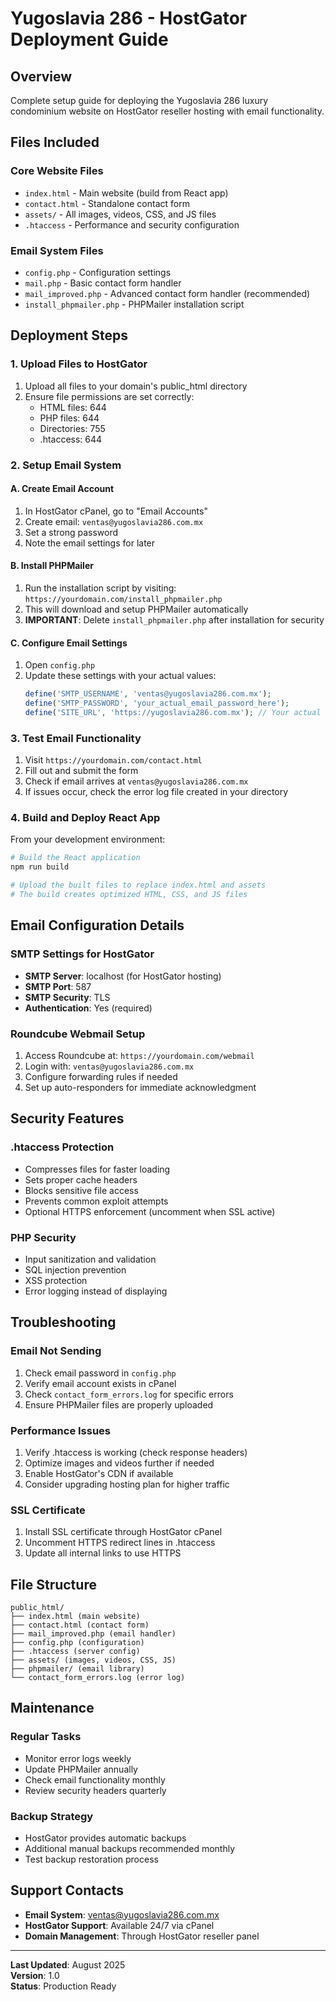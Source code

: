 # Yugoslavia 286 - HostGator Deployment Guide

## Overview
Complete setup guide for deploying the Yugoslavia 286 luxury condominium website on HostGator reseller hosting with email functionality.

## Files Included

### Core Website Files
- `index.html` - Main website (build from React app)
- `contact.html` - Standalone contact form
- `assets/` - All images, videos, CSS, and JS files
- `.htaccess` - Performance and security configuration

### Email System Files
- `config.php` - Configuration settings
- `mail.php` - Basic contact form handler
- `mail_improved.php` - Advanced contact form handler (recommended)
- `install_phpmailer.php` - PHPMailer installation script

## Deployment Steps

### 1. Upload Files to HostGator
1. Upload all files to your domain's public_html directory
2. Ensure file permissions are set correctly:
   - HTML files: 644
   - PHP files: 644
   - Directories: 755
   - .htaccess: 644

### 2. Setup Email System

#### A. Create Email Account
1. In HostGator cPanel, go to "Email Accounts"
2. Create email: `ventas@yugoslavia286.com.mx`
3. Set a strong password
4. Note the email settings for later

#### B. Install PHPMailer
1. Run the installation script by visiting: `https://yourdomain.com/install_phpmailer.php`
2. This will download and setup PHPMailer automatically
3. **IMPORTANT**: Delete `install_phpmailer.php` after installation for security

#### C. Configure Email Settings
1. Open `config.php`
2. Update these settings with your actual values:
   ```php
   define('SMTP_USERNAME', 'ventas@yugoslavia286.com.mx');
   define('SMTP_PASSWORD', 'your_actual_email_password_here');
   define('SITE_URL', 'https://yugoslavia286.com.mx'); // Your actual domain
   ```

### 3. Test Email Functionality
1. Visit `https://yourdomain.com/contact.html`
2. Fill out and submit the form
3. Check if email arrives at `ventas@yugoslavia286.com.mx`
4. If issues occur, check the error log file created in your directory

### 4. Build and Deploy React App
From your development environment:

```bash
# Build the React application
npm run build

# Upload the built files to replace index.html and assets
# The build creates optimized HTML, CSS, and JS files
```

## Email Configuration Details

### SMTP Settings for HostGator
- **SMTP Server**: localhost (for HostGator hosting)
- **SMTP Port**: 587
- **SMTP Security**: TLS
- **Authentication**: Yes (required)

### Roundcube Webmail Setup
1. Access Roundcube at: `https://yourdomain.com/webmail`
2. Login with: `ventas@yugoslavia286.com.mx`
3. Configure forwarding rules if needed
4. Set up auto-responders for immediate acknowledgment

## Security Features

### .htaccess Protection
- Compresses files for faster loading
- Sets proper cache headers
- Blocks sensitive file access
- Prevents common exploit attempts
- Optional HTTPS enforcement (uncomment when SSL active)

### PHP Security
- Input sanitization and validation
- SQL injection prevention
- XSS protection
- Error logging instead of displaying

## Troubleshooting

### Email Not Sending
1. Check email password in `config.php`
2. Verify email account exists in cPanel
3. Check `contact_form_errors.log` for specific errors
4. Ensure PHPMailer files are properly uploaded

### Performance Issues
1. Verify .htaccess is working (check response headers)
2. Optimize images and videos further if needed
3. Enable HostGator's CDN if available
4. Consider upgrading hosting plan for higher traffic

### SSL Certificate
1. Install SSL certificate through HostGator cPanel
2. Uncomment HTTPS redirect lines in .htaccess
3. Update all internal links to use HTTPS

## File Structure
```
public_html/
├── index.html (main website)
├── contact.html (contact form)
├── mail_improved.php (email handler)
├── config.php (configuration)
├── .htaccess (server config)
├── assets/ (images, videos, CSS, JS)
├── phpmailer/ (email library)
└── contact_form_errors.log (error log)
```

## Maintenance

### Regular Tasks
- Monitor error logs weekly
- Update PHPMailer annually
- Check email functionality monthly
- Review security headers quarterly

### Backup Strategy
- HostGator provides automatic backups
- Additional manual backups recommended monthly
- Test backup restoration process

## Support Contacts
- **Email System**: ventas@yugoslavia286.com.mx
- **HostGator Support**: Available 24/7 via cPanel
- **Domain Management**: Through HostGator reseller panel

---

**Last Updated**: August 2025  
**Version**: 1.0  
**Status**: Production Ready